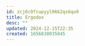 ```yaml
---
id: zcj6c0fcupyyl0662qs6qu9
title: Ergodox
desc: ""
updated: 2024-12-15T22:35
created: 1656838035845
---
```


